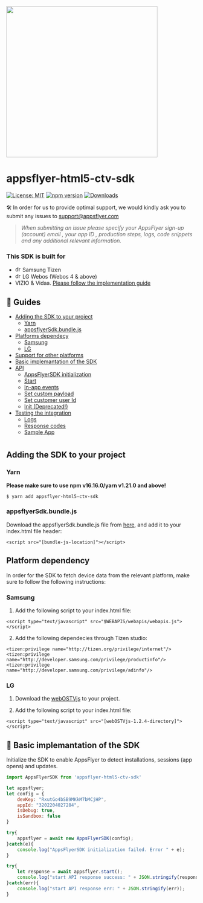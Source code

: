 <img src="https://github.com/AppsFlyerSDK/AppsFlyerSDK-appsflyer-html5-ctv-sdk/blob/main/images/CTV.png?raw=true"  width="400" > 

# appsflyer-html5-ctv-sdk

[![License: MIT](https://img.shields.io/badge/License-MIT-blue.svg)](https://opensource.org/licenses/MIT)
[![npm version](https://badge.fury.io/js/appsflyer-html5-ctv-sdk.svg)](https://badge.fury.io/js/appsflyer-html5-ctv-sdk)
[![Downloads](https://img.shields.io/npm/dm/appsflyer-html5-ctv-sdk.svg)](https://www.npmjs.com/package/appsflyer-html5-ctv-sdk)

🛠 In order for us to provide optimal support, we would kindly ask you to submit any issues to support@appsflyer.com

> *When submitting an issue please specify your AppsFlyer sign-up (account) email , your app ID , production steps, logs, code snippets and any additional relevant information.*

### <a id="plugin-build-for"> This SDK is built for

- <img src="https://github.com/AppsFlyerSDK/AppsFlyerSDK-appsflyer-html5-ctv-sdk/blob/main/images/tizen.png?raw=true" alt="drawing" width="15"/> Samsung Tizen
- <img src="https://github.com/AppsFlyerSDK/AppsFlyerSDK-appsflyer-html5-ctv-sdk/blob/main/images/lg.png?raw=true" alt="drawing" width="15"/> LG Webos (Webos 4 & above)
- VIZIO & Vidaa. [Please follow the implementation guide](/docs/other-platforms.md)


 ##  📖 Guides
- [Adding the SDK to your project](#installation)
    - [Yarn](#yarn)
    - [appsflyerSdk.bundle.js](#bundle)
- [Platforms dependecy](#platform-dependency)
    - [Samsung](#samsung)
    - [LG](#lg)
- [Support for other platforms](/docs/other-platforms.md)
- [Basic implemantation of the SDK](#integration)
- [API](/docs/api.md)
    - [AppsFlyerSDK initialization](/docs/api.md#newAppsflyerSdk)
    - [Start](/docs/api.md#start)
    - [In-app events](/docs/api.md#inappevents)
    - [Set custom payload](/docs/api.md#setCustomPayload)
    - [Set customer user Id](/docs/api.md#setCustomerUserId)
    - [Init (Deprecated!)](/docs/api.md#init)
- [Testing the integration](/docs/testing.md)
    - [Logs](/docs/testing.md#logs)
    - [Response codes](/docs/testing.md#response-codes)
    - [Sample App](/docs/testing.md#demo)


#


## <a id="installation"> Adding the SDK to your project


### <a id="yarn"> Yarn

**Please make sure to use npm v16.16.0/yarn v1.21.0 and above!**
  
```
$ yarn add appsflyer-html5-ctv-sdk
```

### <a id="bundle"> appsflyerSdk.bundle.js

Download the appsflyerSdk.bundle.js file from [here](dist/appsflyerSdk.bundle.js), and add it to your index.html file header:

```
<script src="[bundle-js-location]"></script>
```

## <a id="platform-dependency"> Platform dependency

In order for the SDK to fetch device data from the relevant platform, make sure to follow the following instructions:


### <a id="samsung"> Samsung

1. Add the following script to your index.html file:

```
<script type="text/javascript" src="$WEBAPIS/webapis/webapis.js"></script>
```

2. Add the following dependecies through Tizen studio:

```
<tizen:privilege name="http://tizen.org/privilege/internet"/>
<tizen:privilege name="http://developer.samsung.com/privilege/productinfo"/>
<tizen:privilege name="http://developer.samsung.com/privilege/adinfo"/>
```

### <a id="lg"> LG

1. Download the [webOSTVjs](https://webostv.developer.lge.com/assets/library/webOSTVjs-v1.2.4.zip) to your project.

2. Add the following script to your index.html file:
```
<script type="text/javascript" src="[webOSTVjs-1.2.4-directory]"></script>
```

 ## <a id="integration"> 🚀 Basic implemantation of the SDK

Initialize the SDK to enable AppsFlyer to detect installations, sessions (app opens) and updates.<br>

```javascript
import AppsFlyerSDK from 'appsflyer-html5-ctv-sdk'

let appsflyer;
let config = {
    devKey: "RxutGo4bSB9MKkM7bMCjHP",
    appId: "3202204027284",
    isDebug: true, 
    isSandbox: false
}

try{
    appsflyer = await new AppsFlyerSDK(config);
}catch(e){
    console.log("AppsFlyerSDK initialization failed. Error " + e);
}  

try{
    let response = await appsflyer.start();
    console.log("start API response success: " + JSON.stringify(response));
}catch(err){
    console.log("start API response err: " + JSON.stringify(err));
}
```